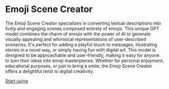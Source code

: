 # Emoji Scene Creator

The Emoji Scene Creator specializes in converting textual descriptions into lively and engaging scenes composed entirely of emojis. This unique GPT model combines the charm of emojis with the power of AI to generate visually appealing and whimsical representations of user-described scenarios. It's perfect for adding a playful touch to messages, illustrating stories in a novel way, or simply having fun with digital art. This model is designed to be approachable and user-friendly, making it easy for anyone to turn their ideas into emoji masterpieces. Whether for personal enjoyment, educational purposes, or just to bring a smile, the Emoji Scene Creator offers a delightful twist to digital creativity.

[Start using](https://chat.openai.com/g/g-uKv2D5SHy-emoji-scene-creator)